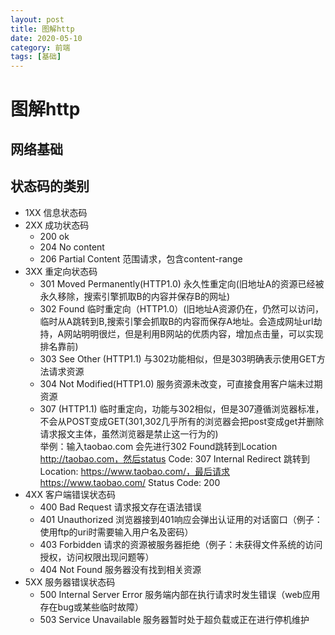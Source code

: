 ```yaml
---
layout: post
title: 图解http
date: 2020-05-10
category: 前端
tags: [基础]
---
```


# 图解http
## 网络基础

## 状态码的类别
* 1XX 信息状态码
* 2XX 成功状态码
  * 200 ok
  * 204 No content
  * 206 Partial Content 范围请求，包含content-range
* 3XX 重定向状态码
  * 301 Moved Permanently(HTTP1.0) 永久性重定向(旧地址A的资源已经被永久移除，搜索引擎抓取B的内容并保存B的网址)
  * 302 Found 临时重定向（HTTP1.0）(旧地址A资源仍在，仍然可以访问，临时从A跳转到B,搜索引擎会抓取B的内容而保存A地址。会造成网址url劫持，A网站明明很烂，但是利用B网站的优质内容，增加点击量，可以实现排名靠前)
  * 303 See Other (HTTP1.1) 与302功能相似，但是303明确表示使用GET方法请求资源
  * 304 Not Modified(HTTP1.0) 服务资源未改变，可直接食用客户端未过期资源
  * 307 (HTTP1.1) 临时重定向，功能与302相似，但是307遵循浏览器标准，不会从POST变成GET(301,302几乎所有的浏览器会把post变成get并删除请求报文主体，虽然浏览器是禁止这一行为的)  
  举例：输入taobao.com 会先进行302 Found跳转到Location http://taobao.com，然后status Code: 307 Internal Redirect 跳转到Location: https://www.taobao.com/，最后请求https://www.taobao.com/  Status Code: 200
* 4XX 客户端错误状态码
  * 400 Bad Request 请求报文存在语法错误
  * 401 Unauthorized 浏览器接到401响应会弹出认证用的对话窗口（例子：使用ftp的uri时需要输入用户名及密码）
  * 403 Forbidden 请求的资源被服务器拒绝（例子：未获得文件系统的访问授权，访问权限出现问题等）
  * 404 Not Found 服务器没有找到相关资源
* 5XX 服务器错误状态码 
  * 500 Internal Server Error 服务端内部在执行请求时发生错误（web应用存在bug或某些临时故障）
  * 503 Service Unavailable 服务器暂时处于超负载或正在进行停机维护